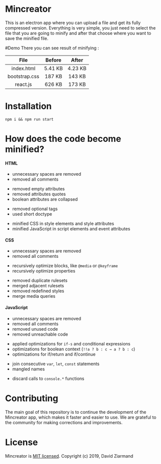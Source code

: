 # Mincreator
This is an electron app where you can upload a file and get its fully compressed version. Everything is very simple, you just need to select the file that you are going to minify and after that choose where you want to save the minified file.

#Demo
There you can see result of minifying :

| File  | Before | After |
|:-----:|:-----:|:-----:|
|index.html| 5.41 KB       | 4.23 KB      |
|bootstrap.css |187 KB       | 143 KB      |
|react.js | 626 KB       | 173 KB      |

# Installation
```
npm i && npm run start
```

# How does the code become minified?

#### HTML 

* unnecessary spaces are removed
* removed all comments

+ removed empty attributes
+ removed attributes quotes
+ boolean attributes are collapsed

* removed optional tags
* used short doctype

+ minified CSS in style elements and style attributes
+ minified JavaScript in script elements and event attributes

#### CSS

* unnecessary spaces are removed
* removed all comments

+ recursively optimize blocks, like ```@media``` or ```@keyframe``` 
+ recursively optimize properties 

* removed duplicate rulesets
* merged adjacent rulesets
* removed redefined styles
* merge media queries

#### JavaScript

* unnecessary spaces are removed
* removed all comments
* removed unused code
* removed unreachable code

+ applied optimizations for ```if-s``` and conditional expressions
+ optimizations for boolean context (```!!a ? b : c → a ? b : c```)
+ optimizations for if/return and if/continue

* join consecutive ```var```, ```let```, ```const``` statements
* mangled names

+ discard calls to ```console.*``` functions

# Contributing
The main goal of this repository is to continue the development of the Mincreator app, which makes it faster and easier to use. We are grateful to the community for making corrections and improvements.

# License

Mincreator is [MIT licensed](./LICENSE). Copyright (c) 2019, David Ziarmand